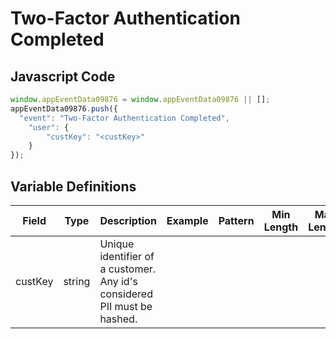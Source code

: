 # Two-Factor Authentication Completed

### 

## Javascript Code
```js
window.appEventData09876 = window.appEventData09876 || [];
appEventData09876.push({
  "event": "Two-Factor Authentication Completed",
    "user": {
        "custKey": "<custKey>"
    }
});
```

## Variable Definitions

|Field|Type|Description|Example|Pattern|Min Length|Max Length|Minimum|Maximum|Multiple Of|
| --- | --- | --- | --- | --- | --- | --- | --- | --- | --- |
|custKey|string|Unique identifier of a customer.  Any id's considered PII must be hashed. ||||||||



